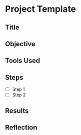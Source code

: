 # Project Template

## Title

## Objective

## Tools Used

## Steps
- [ ] Step 1
- [ ] Step 2

## Results

## Reflection
